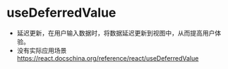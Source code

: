 # useDeferredValue
- 延迟更新，在用户输入数据时，将数据延迟更新到视图中，从而提高用户体验。
- 没有实际应用场景
https://react.docschina.org/reference/react/useDeferredValue
